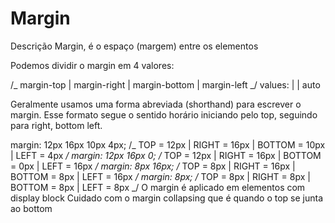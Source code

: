 # Margin

Descrição
Margin, é o espaço (margem) entre os elementos

Podemos dividir o margin em 4 valores:

/_ margin-top | margin-right | margin-bottom | margin-left _/
values: <length> | <percentage> | auto

Geralmente usamos uma forma abreviada
(shorthand) para escrever o margin.
Esse formato segue o sentido horário
iniciando pelo top,
seguindo para right,
bottom
left.

margin: 12px 16px 10px 4px; /_ TOP = 12px | RIGHT = 16px | BOTTOM = 10px | LEFT = 4px _/
margin: 12px 16px 0; /_ TOP = 12px | RIGHT = 16px | BOTTOM = 0px | LEFT = 16px _/
margin: 8px 16px; /_ TOP = 8px | RIGHT = 16px | BOTTOM = 8px | LEFT = 16px _/
margin: 8px; /_ TOP = 8px | RIGHT = 8px | BOTTOM = 8px | LEFT = 8px _/
O margin é aplicado em elementos com display block
Cuidado com o margin collapsing que é quando o top se junta ao bottom
